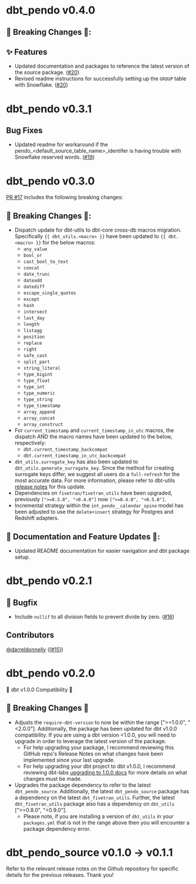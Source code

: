 # dbt_pendo v0.4.0
## 🚨 Breaking Changes 🚨:
## ✨ Features
- Updated documentation and packages to reference the latest version of the source package. ([#20](https://github.com/fivetran/dbt_pendo/pull/20))
- Revised readme instructions for successfully setting up the `GROUP` table with Snowflake. ([#20](https://github.com/fivetran/dbt_pendo/pull/20))

# dbt_pendo v0.3.1
## Bug Fixes
- Updated readme for workaround if the pendo_<default_source_table_name>_identifer is having trouble with Snowflake reserved words. ([#19](https://github.com/fivetran/dbt_pendo/pull/19))
# dbt_pendo v0.3.0
[PR #17](https://github.com/fivetran/dbt_pendo/pull/17) includes the following breaking changes:
## 🚨 Breaking Changes 🚨:
- Dispatch update for dbt-utils to dbt-core cross-db macros migration. Specifically `{{ dbt_utils.<macro> }}` have been updated to `{{ dbt.<macro> }}` for the below macros:
    - `any_value`
    - `bool_or`
    - `cast_bool_to_text`
    - `concat`
    - `date_trunc`
    - `dateadd`
    - `datediff`
    - `escape_single_quotes`
    - `except`
    - `hash`
    - `intersect`
    - `last_day`
    - `length`
    - `listagg`
    - `position`
    - `replace`
    - `right`
    - `safe_cast`
    - `split_part`
    - `string_literal`
    - `type_bigint`
    - `type_float`
    - `type_int`
    - `type_numeric`
    - `type_string`
    - `type_timestamp`
    - `array_append`
    - `array_concat`
    - `array_construct`
- For `current_timestamp` and `current_timestamp_in_utc` macros, the dispatch AND the macro names have been updated to the below, respectively:
    - `dbt.current_timestamp_backcompat`
    - `dbt.current_timestamp_in_utc_backcompat`
- `dbt_utils.surrogate_key` has also been updated to `dbt_utils.generate_surrogate_key`. Since the method for creating surrogate keys differ, we suggest all users do a `full-refresh` for the most accurate data. For more information, please refer to dbt-utils [release notes](https://github.com/dbt-labs/dbt-utils/releases) for this update.
- Dependencies on `fivetran/fivetran_utils` have been upgraded, previously `[">=0.3.0", "<0.4.0"]` now `[">=0.4.0", "<0.5.0"]`.
- Incremental strategy within the `int_pendo__calendar_spine` model has been adjusted to use the `delete+insert` strategy for Postgres and Redshift adapters.
## 🎉 Documentation and Feature Updates 🎉:
- Updated README documentation for easier navigation and dbt package setup.

# dbt_pendo v0.2.1
## 🐞 Bugfix 
- Include `nullif` to all division fields to prevent divide by zero. ([#16](https://github.com/fivetran/dbt_pendo/pull/16))
## Contributors
[@darreldonnelly](https://github.com/darreldonnelly) ([[#15](https://github.com/fivetran/dbt_pendo/issues/15)])

# dbt_pendo v0.2.0
🎉 dbt v1.0.0 Compatibility 🎉
## 🚨 Breaking Changes 🚨
- Adjusts the `require-dbt-version` to now be within the range [">=1.0.0", "<2.0.0"]. Additionally, the package has been updated for dbt v1.0.0 compatibility. If you are using a dbt version <1.0.0, you will need to upgrade in order to leverage the latest version of the package.
  - For help upgrading your package, I recommend reviewing this GitHub repo's Release Notes on what changes have been implemented since your last upgrade.
  - For help upgrading your dbt project to dbt v1.0.0, I recommend reviewing dbt-labs [upgrading to 1.0.0 docs](https://docs.getdbt.com/docs/guides/migration-guide/upgrading-to-1-0-0) for more details on what changes must be made.
- Upgrades the package dependency to refer to the latest `dbt_pendo_source`. Additionally, the latest `dbt_pendo_source` package has a dependency on the latest `dbt_fivetran_utils`. Further, the latest `dbt_fivetran_utils` package also has a dependency on `dbt_utils` [">=0.8.0", "<0.9.0"].
  - Please note, if you are installing a version of `dbt_utils` in your `packages.yml` that is not in the range above then you will encounter a package dependency error.

# dbt_pendo_source v0.1.0 -> v0.1.1
Refer to the relevant release notes on the Github repository for specific details for the previous releases. Thank you!
